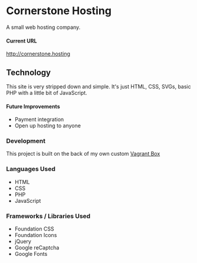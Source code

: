 # Cornerstone Hosting
A small web hosting company. 

#### Current URL
http://cornerstone.hosting

## Technology
This site is very stripped down and simple. It's just HTML, CSS, SVGs, basic PHP with a little bit of JavaScript. 

#### Future Improvements
- Payment integration
- Open up hosting to anyone

### Development
This project is built on the back of my own custom [Vagrant Box](https://github.com/codemasterkarol/vagrantbox)

### Languages Used
- HTML
- CSS
- PHP
- JavaScript

### Frameworks / Libraries Used
- Foundation CSS
- Foundation Icons
- jQuery
- Google reCaptcha
- Google Fonts
